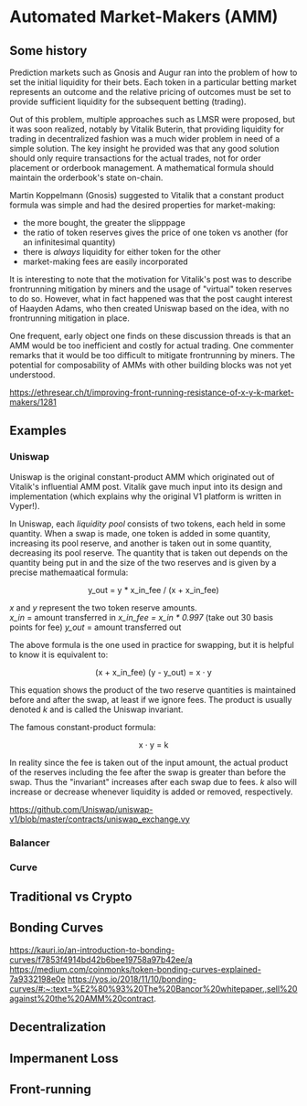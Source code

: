 # Automated Market-Makers (AMM)

## Some history
Prediction markets such as Gnosis and Augur ran into the problem of how to set the initial liquidity for their bets.  Each token in a particular betting market represents an outcome and the relative pricing of outcomes must be set to provide sufficient liquidity for the subsequent betting (trading).

Out of this problem, multiple approaches such as LMSR were proposed, but it was soon realized, notably by Vitalik Buterin, that providing liquidity for trading in decentralized fashion was a much wider problem in need of a simple solution.  The key insight he provided was that any good solution should only require transactions for the actual trades, not for order placement or orderbook management.  A mathematical formula should maintain the orderbook's state on-chain.

Martin Koppelmann (Gnosis) suggested to Vitalik that a constant product formula was simple and had the desired properties for market-making:
- the more bought, the greater the slipppage
- the ratio of token reserves gives the price of one token vs another (for an infinitesimal quantity)
- there is *always* liquidity for either token for the other
- market-making fees are easily incorporated


It is interesting to note that the motivation for Vitalik's post was to describe frontrunning mitigation by miners and the usage of "virtual" token reserves to do so.  However, what in fact happened was that the post caught interest of Haayden Adams, who then created Uniswap based on the idea, with no frontrunning mitigation in place.

One frequent, early object one finds on these discussion threads is that an AMM would be too inefficient and costly for actual trading.  One commenter remarks that it would be too difficult to mitigate frontrunning by miners.  The potential for composability of AMMs with other building blocks was not yet understood.

https://ethresear.ch/t/improving-front-running-resistance-of-x-y-k-market-makers/1281

## Examples

### Uniswap

Uniswap is the original constant-product AMM which originated out of Vitalik's influential AMM post.  Vitalik gave much input into its design and implementation (which explains why the original V1 platform is written in Vyper!).  

In Uniswap, each *liquidity pool* consists of two tokens, each held in some quantity.  When a swap is made, one token is added in some quantity, increasing its pool reserve, and another is taken out in some quantity, decreasing its pool reserve.  The quantity that is taken out depends on the quantity being put in and the size of the two reserves and is given by a precise mathemaatical formula:

<p align="center">y_out = y * x_in_fee / (x + x_in_fee)</p>


*x* and *y* represent the two token reserve amounts.  
*x_in* = amount transferred in
*x_in_fee = x_in * 0.997* (take out 30 basis points for fee)
*y_out* = amount transferred out

The above formula is the one used in practice for swapping, but it is helpful to know it is equivalent to:

<p align="center">(x + x_in_fee) (y - y_out) = x &middot; y</p>

This equation shows the product of the two reserve quantities is maintained before and after the swap, at least if we ignore fees.  The product is usually denoted *k* and is called the Uniswap invariant.

The famous constant-product formula: 

<p align="center">x &middot; y = k</p>

In reality since the fee is taken out of the input amount, the actual product of the reserves including the fee after the swap is greater than before the swap.  Thus the "invariant" increases after each swap due to fees.  $k$ also will increase or decrease whenever liquidity is added or removed, respectively.




https://github.com/Uniswap/uniswap-v1/blob/master/contracts/uniswap_exchange.vy

### Balancer



### Curve



## Traditional vs Crypto

## Bonding Curves
https://kauri.io/an-introduction-to-bonding-curves/f7853f4914bd42b6bee19758a97b42ee/a
https://medium.com/coinmonks/token-bonding-curves-explained-7a9332198e0e
https://yos.io/2018/11/10/bonding-curves/#:~:text=%E2%80%93%20The%20Bancor%20whitepaper.,sell%20against%20the%20AMM%20contract.

## Decentralization

## Impermanent Loss

## Front-running
